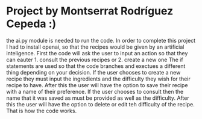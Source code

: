 # Project by Montserrat Rodríguez Cepeda :)
the ai.py module is needed to run the code.
In order to complete this project I had to install openai, so that the recipes would be given by an artificial inteligence.
First the code will ask the user to input an action so that they can eauter 1. consult the previous recipes or 2. create a new one
The if statements are used so that the code branches and exectues a different thing depending on your decision.
If the user chooses to create a new recipe they must input the ingredients and the difficulty they wish for their recipe to have.
After this the user will have the option to save their recipe with a name of their preference.
If the user chooses to consult then the name that it was saved as must be provided as well as the difficulty.
After this the user will have the option to delete or edit teh difficulty of the recipe.
That is how the code works.
